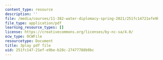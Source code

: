 ```yaml
---
content_type: resource
description: ''
file: /media/courses/11-382-water-diplomacy-spring-2021/251fc14721efe9beb28c27477788b9bc_neBeTYziSLo.pdf
file_type: application/pdf
learning_resource_types: []
license: https://creativecommons.org/licenses/by-nc-sa/4.0/
ocw_type: OCWFile
resourcetype: Document
title: 3play pdf file
uid: 251fc147-21ef-e9be-b28c-27477788b9bc
---
```

